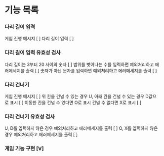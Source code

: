 # 기능 목록

### 다리 길이 입력
게임 진행 메시지 [ ]
다리 길이 입력 [ ]


### 다리 길이 입력 유효성 검사
다리 길이는 3부터 20 사이의 숫자 [ ]
범위를 벗어나는 수를 입력하면 예외처리하고 에러메세지를 출력 [ ]
숫자가 아닌 문자를 입력하면 예외처리하고 에러메세지를 출력 [ ]

### 다리 건너기
게임 진행 메시지 [ ]
위 칸을 건널 수 있는 경우 U, 아래 칸을 건널 수 있는 경우 D값으로 표시 [ ]
이동한 칸을 건널 수 있다면 O로 표시 건널 수 없다면 X로 표시 [ ]

### 다리 건너기 유효성 검사
U, D를 입력하지 않은 경우 예외처리하고 에러메세지를 출력 [ ]
O, X를 입력하지 않은 경우 예외처리하고 에러메세지를 출력 [ ]

### 게임 기능 구현 [V]